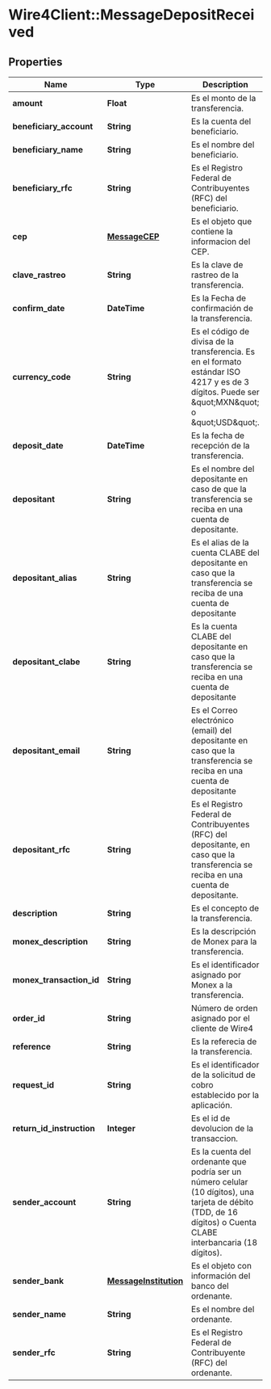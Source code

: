 # Wire4Client::MessageDepositReceived

## Properties
Name | Type | Description | Notes
------------ | ------------- | ------------- | -------------
**amount** | **Float** | Es el monto de la transferencia. | [optional] 
**beneficiary_account** | **String** | Es la cuenta del beneficiario. | [optional] 
**beneficiary_name** | **String** | Es el nombre del beneficiario. | [optional] 
**beneficiary_rfc** | **String** | Es el Registro Federal de Contribuyentes (RFC) del beneficiario. | [optional] 
**cep** | [**MessageCEP**](MessageCEP.md) | Es el objeto que contiene la informacion del CEP. | [optional] 
**clave_rastreo** | **String** | Es la clave de rastreo de la transferencia. | [optional] 
**confirm_date** | **DateTime** | Es la Fecha de confirmación de la transferencia. | [optional] 
**currency_code** | **String** | Es el código de divisa de la transferencia. Es en el formato estándar ISO 4217 y es de 3 dígitos. Puede ser \&quot;MXN\&quot; o \&quot;USD\&quot;. | [optional] 
**deposit_date** | **DateTime** | Es la fecha de recepción de la transferencia. | [optional] 
**depositant** | **String** | Es el nombre del depositante en caso de que la transferencia se reciba en una cuenta de depositante. | [optional] 
**depositant_alias** | **String** | Es el alias de la cuenta CLABE del depositante en caso que la transferencia se reciba de una cuenta de depositante | [optional] 
**depositant_clabe** | **String** | Es la cuenta CLABE del depositante en caso que la transferencia se reciba en una cuenta de depositante | [optional] 
**depositant_email** | **String** | Es el Correo electrónico (email) del depositante en caso que la transferencia se reciba en una cuenta de depositante | [optional] 
**depositant_rfc** | **String** | Es el Registro Federal de Contribuyentes (RFC) del depositante, en caso que la transferencia se reciba en una cuenta de depositante. | [optional] 
**description** | **String** | Es el concepto de la transferencia. | [optional] 
**monex_description** | **String** | Es la descripción de Monex para la transferencia. | [optional] 
**monex_transaction_id** | **String** | Es el identificador asignado por Monex a la transferencia. | [optional] 
**order_id** | **String** | Número de orden asignado por el cliente de Wire4 | [optional] 
**reference** | **String** | Es la referecia de la transferencia. | [optional] 
**request_id** | **String** | Es el identificador de la solicitud de cobro establecido por la aplicación. | [optional] 
**return_id_instruction** | **Integer** | Es el id de devolucion de la transaccion. | [optional] 
**sender_account** | **String** | Es la cuenta del ordenante que podría ser un número celular (10 dígitos), una tarjeta de débito (TDD, de 16 dígitos) o Cuenta CLABE interbancaria (18 dígitos). | [optional] 
**sender_bank** | [**MessageInstitution**](MessageInstitution.md) | Es el objeto con información del banco del ordenante. | [optional] 
**sender_name** | **String** | Es el nombre del ordenante. | [optional] 
**sender_rfc** | **String** | Es el Registro Federal de Contribuyente (RFC) del ordenante. | [optional] 


